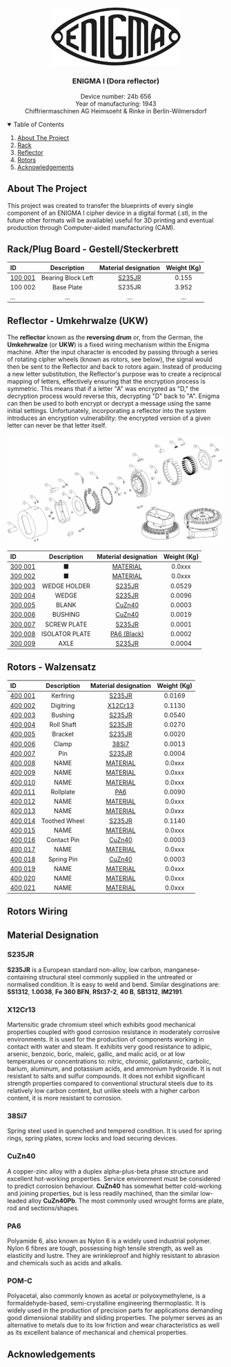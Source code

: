 <!-- PROJECT LOGO -->
<p align="center">
  <a href="https://github.com/AresValley/ENIGMA">
    <img src="img/logo.svg" alt="Logo" width="300">
  </a>

  <h3 align="center">ENIGMA I (Dora reflector)</h3>

  <p align="center">
Device number: 24b 656<br />
Year of manufacturing: 1943<br />
Chiffriermaschinen AG Heimsoeht & Rinke in Berlin-Wilmersdorf
  </p>
</p>

<!-- TABLE OF CONTENTS -->
<details open="open">
  <summary>Table of Contents</summary>
  <ol>
    <li>
      <a href="#about-the-project">About The Project</a>
    </li>
    <li><a href="#rack">Rack</a></li>
    <li><a href="#reflector">Reflector</a></li>
    <li><a href="#rotors">Rotors</a></li>
    <li><a href="#acknowledgements">Acknowledgements</a></li>
  </ol>
</details>

<!-- ABOUT THE PROJECT -->
## About The Project
This project was created to transfer the blueprints of every single component of an ENIGMA I cipher device in a digital format (.stl, in the future other formats will be available) useful for 3D printing and eventual production through Computer-aided manufacturing (CAM).

<!-- RACK -->
## Rack/Plug Board - Gestell/Steckerbrett
| ID      | Description | Material designation | Weight (Kg) |
| :---        |    :----:   |         :---: |         :---: |
| <a href="https://github.com/AresValley/ENIGMA/tree/master/rack/100001">100 001</a> | Bearing Block Left | <a href="#material-designation">S235JR</a> | 0.155 |
| 100 002 | Base Plate | S235JR | 3.952 |
| ... | ... | ... | ... |

<!-- REFLECTOR -->
## Reflector - Umkehrwalze (UKW)

The **reflector** known as the **reversing drum** or, from the German, the **Umkehrwalze** (or **UKW**) is a fixed wiring mechanism within the Enigma machine. After the input character is encoded by passing through a series of rotating cipher wheels (known as rotors, see below), the signal would then be sent to the Reflector and back to rotors again. Instead of producing a new letter substitution, the Reflector's purpose was to create a reciprocal mapping of letters, effectively ensuring that the encryption process is symmetric. This means that if a letter "A" was encrypted as "D," the decryption process would reverse this, decrypting "D" back to "A". Enigma can then be used to both encrypt or decrypt a message using the same initial settings. Unfortunately, incorporating a reflector into the system introduces an encryption vulnerability: the encrypted version of a given letter can never be that letter itself.

<img src="img/reflector_exploded.webp" alt="reflector">

| ID      | Description | Material designation | Weight (Kg) |
| :---        |    :----:   |         :---: |         :---: |
| <a href="https://github.com/AresValley/ENIGMA/tree/master/reflector/300001">300 001</a> | ■ | <a href="#material-designation">MATERIAL</a> | 0.0xxx |
| <a href="https://github.com/AresValley/ENIGMA/tree/master/reflector/300002">300 002</a> | ■ | <a href="#material-designation">MATERIAL</a> | 0.0xxx |
| <a href="https://github.com/AresValley/ENIGMA/tree/master/reflector/300003">300 003</a> | WEDGE HOLDER | <a href="#material-designation">S235JR</a> | 0.0529 |
| <a href="https://github.com/AresValley/ENIGMA/tree/master/reflector/300004">300 004</a> | WEDGE | <a href="#material-designation">S235JR</a> | 0.0096 |
| <a href="https://github.com/AresValley/ENIGMA/tree/master/reflector/300005">300 005</a> | BLANK | <a href="#material-designation">CuZn40</a> | 0.0003 |
| <a href="https://github.com/AresValley/ENIGMA/tree/master/reflector/300006">300 006</a> | BUSHING | <a href="#material-designation">CuZn40</a> | 0.0019 |
| <a href="https://github.com/AresValley/ENIGMA/tree/master/reflector/300007">300 007</a> | SCREW PLATE | <a href="#material-designation">S235JR</a> | 0.0001 |
| <a href="https://github.com/AresValley/ENIGMA/tree/master/reflector/300008">300 008</a> | ISOLATOR PLATE | <a href="#material-designation">PA6 (Black)</a> | 0.0002 |
| <a href="https://github.com/AresValley/ENIGMA/tree/master/reflector/300009">300 009</a> | AXLE | <a href="#material-designation">S235JR</a> | 0.0004 |

<!-- ROTORS -->
## Rotors - Walzensatz 
| ID      | Description | Material designation | Weight (Kg) |
| :---        |    :----:   |         :---: |         :---: |
| <a href="https://github.com/AresValley/ENIGMA/tree/master/rotors/400001">400 001</a> | Kerfring | <a href="#material-designation">S235JR</a> | 0.0169 |
| <a href="https://github.com/AresValley/ENIGMA/tree/master/rotors/400002">400 002</a> | Digitring | <a href="#material-designation">X12Cr13</a> | 0.1130 |
| <a href="https://github.com/AresValley/ENIGMA/tree/master/rotors/400003">400 003</a> | Bushing | <a href="#material-designation">S235JR</a> | 0.0540 |
| <a href="https://github.com/AresValley/ENIGMA/tree/master/rotors/400004">400 004</a> | Roll Shaft | <a href="#material-designation">S235JR</a> | 0.0270 |
| <a href="https://github.com/AresValley/ENIGMA/tree/master/rotors/400005">400 005</a> | Bracket | <a href="#material-designation">S235JR</a> | 0.0020 |
| <a href="https://github.com/AresValley/ENIGMA/tree/master/rotors/400006">400 006</a> | Clamp | <a href="#material-designation">38Si7</a> | 0.0013 |
| <a href="https://github.com/AresValley/ENIGMA/tree/master/rotors/400007">400 007</a> | Pin | <a href="#material-designation">S235JR</a> | 0.0004 |
| <a href="https://github.com/AresValley/ENIGMA/tree/master/rotors/400">400 008</a> | NAME | <a href="#material-designation">MATERIAL</a> | 0.0xxx |
| <a href="https://github.com/AresValley/ENIGMA/tree/master/rotors/400">400 009</a> | NAME | <a href="#material-designation">MATERIAL</a> | 0.0xxx |
| <a href="https://github.com/AresValley/ENIGMA/tree/master/rotors/400">400 010</a> | NAME | <a href="#material-designation">MATERIAL</a> | 0.0xxx |
| <a href="https://github.com/AresValley/ENIGMA/tree/master/rotors/400011">400 011</a> | Rollplate | <a href="#material-designation">PA6</a> | 0.0090 |
| <a href="https://github.com/AresValley/ENIGMA/tree/master/rotors/400">400 012</a> | NAME | <a href="#material-designation">MATERIAL</a> | 0.0xxx |
| <a href="https://github.com/AresValley/ENIGMA/tree/master/rotors/400">400 013</a> | NAME | <a href="#material-designation">MATERIAL</a> | 0.0xxx |
| <a href="https://github.com/AresValley/ENIGMA/tree/master/rotors/400014">400 014</a> | Toothed Wheel | <a href="#material-designation">S235JR</a> | 0.1140 |
| <a href="https://github.com/AresValley/ENIGMA/tree/master/rotors/400">400 015</a> | NAME | <a href="#material-designation">MATERIAL</a> | 0.0xxx |
| <a href="https://github.com/AresValley/ENIGMA/tree/master/rotors/400016">400 016</a> | Contact Pin | <a href="#material-designation">CuZn40</a> | 0.0003 |
| <a href="https://github.com/AresValley/ENIGMA/tree/master/rotors/400">400 017</a> | NAME | <a href="#material-designation">MATERIAL</a> | 0.0xxx |
| <a href="https://github.com/AresValley/ENIGMA/tree/master/rotors/400018">400 018</a> | Spring Pin | <a href="#material-designation">CuZn40</a> | 0.0003 |
| <a href="https://github.com/AresValley/ENIGMA/tree/master/rotors/400">400 019</a> | NAME | <a href="#material-designation">MATERIAL</a> | 0.0xxx |
| <a href="https://github.com/AresValley/ENIGMA/tree/master/rotors/400">400 020</a> | NAME | <a href="#material-designation">MATERIAL</a> | 0.0xxx |
| <a href="https://github.com/AresValley/ENIGMA/tree/master/rotors/400">400 021</a> | NAME | <a href="#material-designation">MATERIAL</a> | 0.0xxx |

<!-- ROTORS WIRING -->
## Rotors Wiring
<!-- MD -->
## Material Designation

### S235JR
**S235JR** is a European standard non-alloy, low carbon, manganese-containing structural steel commonly supplied in the untreated or normalised condition. It is easy to weld and bend. Similar desginations are: **SS1312**, **1.0038**, **Fe 360 BFN**, **RSt37-2**, **40 B**, **SB1312**, **IM2191**.

### X12Cr13
Martensitic grade chromium steel which exhibits good mechanical properties coupled with good corrosion resistance in moderately corrosive environments. It is used for the production of components working in contact with water and steam. It exhibits very good resistance to adipic, arsenic, benzoic, boric, maleic, gallic, and malic acid, or at low temperatures or concentrations to: nitric, chromic, gallotannic, carbolic, barium, aluminum, and potassium acids, and ammonium hydroxide. It is not resistant to salts and sulfur compounds. It does not exhibit significant strength properties compared to conventional structural steels due to its relatively low carbon content, but unlike steels with a higher carbon content, it is more resistant to corrosion.

### 38Si7
Spring steel used in quenched and tempered condition. It is used for spring rings, spring plates, screw locks and load securing devices. 

### CuZn40
A copper-zinc alloy with a duplex alpha-plus-beta phase structure and excellent hot-working properties. Service environment must be considered to predict corrosion behaviour. **CuZn40** has somewhat better cold-working and joining properties, but is less readily machined, than the similar low-leaded alloy **CuZn40Pb**. The most commonly used wrought forms are plate, rod and sections/shapes.

### PA6
Polyamide 6, also known as Nylon 6 is a widely used industrial polymer. Nylon 6 fibres are tough, possessing high tensile strength, as well as elasticity and lustre. They are wrinkleproof and highly resistant to abrasion and chemicals such as acids and alkalis.

### POM-C
Polyacetal, also commonly known as acetal or polyoxymethylene, is a formaldehyde-based, semi-crystalline engineering thermoplastic. It is widely used in the production of precision parts for applications demanding good dimensional stability and sliding properties. The polymer serves as an alternative to metals due to its low friction and wear characteristics as well as its excellent balance of mechanical and chemical properties.

<!-- ACKNOWLEDGEMENTS -->
## Acknowledgements